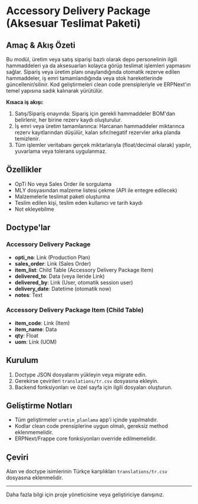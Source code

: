 # Accessory Delivery Package (Aksesuar Teslimat Paketi)

## Amaç & Akış Özeti
Bu modül, üretim veya satış siparişi bazlı olarak depo personelinin ilgili hammaddeleri ya da aksesuarları kolayca görüp teslimat işlemleri yapmasını sağlar. Sipariş veya üretim planı onaylandığında otomatik rezerve edilen hammaddeler, iş emri tamamlandığında veya stok hareketlerinde güncellenir/silinir. Kod geliştirmeleri clean code prensipleriyle ve ERPNext'ın temel yapısına sadık kalınarak yürütülür.

**Kısaca iş akışı:**
1. Satış/Sipariş onayında: Sipariş için gerekli hammaddeler BOM'dan belirlenir, her birine rezerv kaydı oluşturulur.
2. İş emri veya üretim tamamlanınca: Harcanan hammaddeler miktarınca rezerv kayıtlarından düşülür, kalan sıfır/negatif rezervler arka planda temizlenir.
3. Tüm işlemler veritabanı gerçek miktarlarıyla (float/decimal olarak) yapılır, yuvarlama veya tolerans uygulanmaz.


## Özellikler
- OpTi No veya Sales Order ile sorgulama
- MLY dosyasından malzeme listesi çekme (API ile entegre edilecek)
- Malzemelerle teslimat paketi oluşturma
- Teslim edilen kişi, teslim eden kullanıcı ve tarih kaydı
- Not ekleyebilme

## Doctype'lar
### Accessory Delivery Package
- **opti_no**: Link (Production Plan)
- **sales_order**: Link (Sales Order)
- **item_list**: Child Table (Accessory Delivery Package Item)
- **delivered_to**: Data (veya ileride Link)
- **delivered_by**: Link (User, otomatik session user)
- **delivery_date**: Datetime (otomatik now)
- **notes**: Text

### Accessory Delivery Package Item (Child Table)
- **item_code**: Link (Item)
- **item_name**: Data
- **qty**: Float
- **uom**: Link (UOM)

## Kurulum
1. Doctype JSON dosyalarını yükleyin veya migrate edin.
2. Gerekirse çevirileri `translations/tr.csv` dosyasına ekleyin.
3. Backend fonksiyonları ve özel sayfa için ilgili dosyaları oluşturun.

## Geliştirme Notları
- Tüm geliştirmeler `uretim_planlama` app'i içinde yapılmalıdır.
- Kodlar clean code prensiplerine uygun olmalı, gereksiz method eklenmemelidir.
- ERPNext/Frappe core fonksiyonları override edilmemelidir.

## Çeviri
Alan ve doctype isimlerinin Türkçe karşılıkları `translations/tr.csv` dosyasına eklenmelidir.

---
Daha fazla bilgi için proje yöneticisine veya geliştiriciye danışınız. 